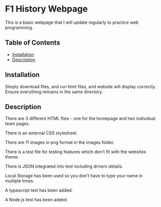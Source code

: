 # F1 History Webpage

This is a basic webpage that I will update regularly to practice web programming.

## Table of Contents
- [Installation](#installation)
- [Description](#description)

## Installation
Simply download files, and run html files, and website will display correctly. Ensure everything remains in the same directory.

## Description
There are 3 different HTML files - one for the homepage and two individual team pages.

There is an external CSS stylesheet.

There are 11 images in png format in the images folder.

There is a test file for testing features which don't fit with the websites theme.

There is JSON integrated into test including drivers details.

Local Storage has been used so you don't have to type your name in multiple times.

A typescript test has been added.

A Node.js test has been added.
